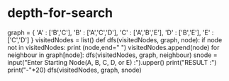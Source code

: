 # depth-for-search
graph = {
'A' : ['B','C'],
'B' : ['A','C','D'],
'C' : ['A','B','E'],
'D' : ['B','E'],
'E' : ['C','D']
}
visitedNodes = list()
def dfs(visitedNodes, graph, node):
        if node not in visitedNodes:
                print (node,end=" ")
                visitedNodes.append(node)
                for neighbour in graph[node]:
                        dfs(visitedNodes, graph, neighbour)
snode = input("Enter Starting Node(A, B, C, D, or E) :").upper()
print("RESULT :")
print("-"*20)
dfs(visitedNodes, graph, snode)
